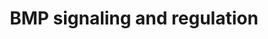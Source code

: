 ---
annotations:
- type: Pathway Ontology
  value: Bone morphogenetic proteins signaling pathway
authors:
- Mkutmon
- Eweitz
description: '"BMP signals are mediated by type I and II BMP receptors and their downstream
  molecules Smad1, 5 and 8. Phosphorylated Smad1, 5 and 8 proteins form a complex
  with Smad4 and then are translocated into the nucleus where they interact with other
  transcription factors, such as Runx2 in osteoblasts." [http://www.ncbi.nlm.nih.gov/pubmed/15621726
  (Chen 2004)]'
last-edited: 2021-05-07
organisms:
- Bos taurus
redirect_from:
- /index.php/Pathway:WP3169
- /instance/WP3169
schema-jsonld:
- '@context': https://schema.org/
  '@id': https://wikipathways.github.io/pathways/WP3169.html
  '@type': Dataset
  creator:
    '@type': Organization
    name: WikiPathways
  description: '"BMP signals are mediated by type I and II BMP receptors and their
    downstream molecules Smad1, 5 and 8. Phosphorylated Smad1, 5 and 8 proteins form
    a complex with Smad4 and then are translocated into the nucleus where they interact
    with other transcription factors, such as Runx2 in osteoblasts." [http://www.ncbi.nlm.nih.gov/pubmed/15621726
    (Chen 2004)]'
  keywords:
  - BMPR-IA
  - SMAD4
  - TOB1
  - SMAD1
  - BMPRII
  - RUNX2
  - BMP2
  - TOB2
  - SMURF1
  - BMPR1B
  - NOG
  - SMAD6
  license: CC0
  name: BMP signaling and regulation
seo: CreativeWork
title: BMP signaling and regulation
wpid: WP3169
---